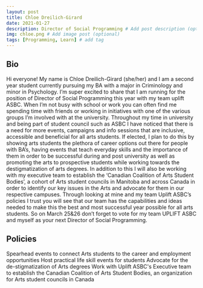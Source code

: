 ```yaml
---
layout: post
title: Chloe Dreilich-Girard
date: 2021-01-27
description: Director of Social Programming # Add post description (optional)
img: chloe.png # Add image post (optional)
tags: [Programming, Learn] # add tag
---
```

## Bio
Hi everyone! My name is Chloe Dreilich-Girard (she/her) and I am a second year student currently pursuing my BA with a major in Criminology and minor in Psychology. I’m super excited to share that I am running for the position of Director of Social Programming this year with my team uplift ASBC. When I’m not busy with school or work you can often find me spending time with friends or working in initiatives with one of the various groups I’m involved with at the university. Throughout my time in university and being part of student council such as ASBC I have noticed that there is a need for more events, campaigns and info sessions that are inclusive, accessible and beneficial for all arts students. If elected, I plan to do this by showing arts students the plethora of career options out there for people with BA’s, having events that teach everyday skills and the importance of them in order to be successful during and post university as well as promoting the arts to prospective students while working towards the destigmatization of arts degrees. In addition to this I will also be working with my executive team to establish the ‘Canadian Coalition of Arts Student Bodies’, a cohort of Arts student councils in Manitoba and across Canada in order to identify our key issues in the Arts and advocate for them in our respective campuses. Through looking at mine and my team Uplift ASBC’s policies I trust you will see that our team has the capabilities and ideas needed to make this the best and most successful year possible for all arts students. So on March 25&26 don’t forget to vote for my team UPLIFT ASBC and myself as your next Director of Social Programming.

## Policies

Spearhead events to connect Arts students to the career and employment opportunities
Host practical life skill events for students
Advocate for the de-stigmatization of Arts degrees
Work with Uplift ASBC's Executive team to establish the Canadian Coalition of Arts Student Bodies, an organization for Arts student councils in Canada
